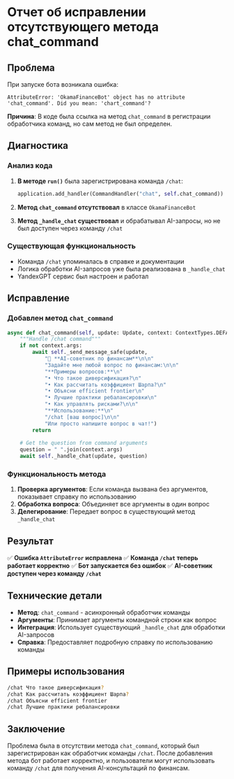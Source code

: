 # Отчет об исправлении отсутствующего метода chat_command

## Проблема

При запуске бота возникала ошибка:

```
AttributeError: 'OkamaFinanceBot' object has no attribute 'chat_command'. Did you mean: 'chart_command'?
```

**Причина**: В коде была ссылка на метод `chat_command` в регистрации обработчика команд, но сам метод не был определен.

## Диагностика

### Анализ кода
1. **В методе `run()`** была зарегистрирована команда `/chat`:
   ```python
   application.add_handler(CommandHandler("chat", self.chat_command))
   ```

2. **Метод `chat_command` отсутствовал** в классе `OkamaFinanceBot`

3. **Метод `_handle_chat` существовал** и обрабатывал AI-запросы, но не был доступен через команду `/chat`

### Существующая функциональность
- Команда `/chat` упоминалась в справке и документации
- Логика обработки AI-запросов уже была реализована в `_handle_chat`
- YandexGPT сервис был настроен и работал

## Исправление

### Добавлен метод `chat_command`

```python
async def chat_command(self, update: Update, context: ContextTypes.DEFAULT_TYPE):
    """Handle /chat command"""
    if not context.args:
        await self._send_message_safe(update, 
            "💬 **AI-советник по финансам**\n\n"
            "Задайте мне любой вопрос по финансам:\n\n"
            "**Примеры вопросов:**\n"
            "• Что такое диверсификация?\n"
            "• Как рассчитать коэффициент Шарпа?\n"
            "• Объясни efficient frontier\n"
            "• Лучшие практики ребалансировки\n"
            "• Как управлять рисками?\n\n"
            "**Использование:**\n"
            "/chat [ваш вопрос]\n\n"
            "Или просто напишите вопрос в чат!")
        return
    
    # Get the question from command arguments
    question = " ".join(context.args)
    await self._handle_chat(update, question)
```

### Функциональность метода

1. **Проверка аргументов**: Если команда вызвана без аргументов, показывает справку по использованию
2. **Обработка вопроса**: Объединяет все аргументы в один вопрос
3. **Делегирование**: Передает вопрос в существующий метод `_handle_chat`

## Результат

✅ **Ошибка `AttributeError` исправлена**
✅ **Команда `/chat` теперь работает корректно**
✅ **Бот запускается без ошибок**
✅ **AI-советник доступен через команду `/chat`**

## Технические детали

- **Метод**: `chat_command` - асинхронный обработчик команды
- **Аргументы**: Принимает аргументы командной строки как вопрос
- **Интеграция**: Использует существующий `_handle_chat` для обработки AI-запросов
- **Справка**: Предоставляет подробную справку по использованию команды

## Примеры использования

```bash
/chat Что такое диверсификация?
/chat Как рассчитать коэффициент Шарпа?
/chat Объясни efficient frontier
/chat Лучшие практики ребалансировки
```

## Заключение

Проблема была в отсутствии метода `chat_command`, который был зарегистрирован как обработчик команды `/chat`. После добавления метода бот работает корректно, и пользователи могут использовать команду `/chat` для получения AI-консультаций по финансам.
